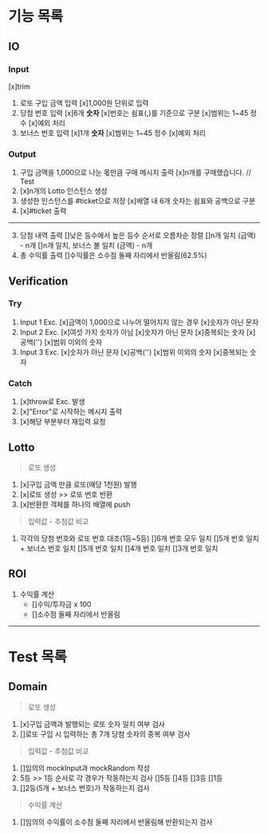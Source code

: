 # 기능 목록

## IO

### Input

[x]trim

1. 로또 구입 금액 입력
   [x]1,000원 단위로 입력
2. 당첨 번호 입력
   [x]6개 **숫자**
   [x]번호는 쉼표(,)를 기준으로 구분
   [x]범위는 1~45 정수
   [x]예외 처리
3. 보너스 번호 입력
   [x]1개 **숫자**
   [x]범위는 1~45 정수
   [x]예외 처리

### Output

1. 구입 금액을 1,000으로 나눈 몫만큼 구매 메시지 출력
   [x]n개를 구매했습니다. // Test
2. [x]n개의 Lotto 인스턴스 생성
3. 생성한 인스턴스를 #ticket으로 저장
   [x]배열 내 6개 숫자는 쉼표와 공백으로 구분
4. [x]#ticket 출력

---

3. 당첨 내역 출력
   []낮은 등수에서 높은 등수 순서로 오름차순 정렬
   []n개 일치 (금액) - n개
   []n개 일치, 보너스 볼 일치 (금액) - n개
4. 총 수익률 출력
   []수익률은 소수점 둘째 자리에서 반올림(62.5%)

## Verification

### Try

1. Input 1 Exc.
   [x]금액이 1,000으로 나누어 떨어지지 않는 경우
   [x]숫자가 아닌 문자
2. Input 2 Exc.
   [x]여섯 가지 숫자가 아님
   [x]숫자가 아닌 문자
   [x]중복되는 숫자
   [x]공백('')
   [x]범위 이외의 숫자
3. Input 3 Exc.
   [x]숫자가 아닌 문자
   [x]공백('')
   [x]범위 이외의 숫자
   [x]중복되는 숫자

### Catch

1. [x]throw로 Exc. 발생
2. [x]"Error"로 시작하는 메시지 출력
3. [x]해당 부분부터 재입력 요청

## Lotto

> 로또 생성

1. [x]구입 금액 만큼 로또(매당 1천원) 발행
2. [x]로또 생성 >> 로또 번호 반환
3. [x]반환한 객체를 하나의 배열에 push

> 입력값 - 추첨값 비교

1. 각각의 당첨 번호와 로또 번호 대조(1등~5등)
   []6개 번호 모두 일치
   []5개 번호 일치 + 보너스 번호 일치
   []5개 번호 일치
   []4개 번호 일치
   []3개 번호 일치

## ROI

1. 수익률 계산
   - []수익/투자금 x 100
   - []소수점 둘째 자리에서 반올림

---

# Test 목록

## Domain

> 로또 생성

1. [x]구입 금액과 발행되는 로또 숫자 일치 여부 검사
2. []로또 구입 시 입력하는 총 7개 당첨 숫자의 중복 여부 검사

> 입력값 - 추첨값 비교

1. []임의의 mockInput과 mockRandom 작성
2. 5등 >> 1등 순서로 각 경우가 작동하는지 검사
   []5등
   []4등
   []3등
   []1등
3. []2등(5개 + 보너스 번호)가 작동하는지 검사

> 수익률 계산

1. []임의의 수익률이 소수점 둘째 자리에서 반올림해 반환되는지 검사
